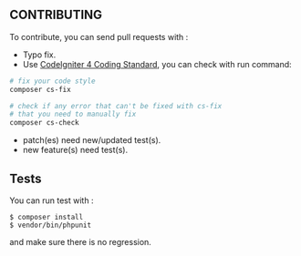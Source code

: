 CONTRIBUTING
------------
To contribute, you can send pull requests with :

- Typo fix.
- Use [CodeIgniter 4 Coding Standard](https://github.com/codeigniter4/coding-standard), you can check with run command:

```bash
# fix your code style
composer cs-fix

# check if any error that can't be fixed with cs-fix
# that you need to manually fix
composer cs-check
```

- patch(es) need new/updated test(s).
- new feature(s) need test(s).

Tests
-----
You can run test with :
```shell
$ composer install
$ vendor/bin/phpunit
```
and make sure there is no regression.
